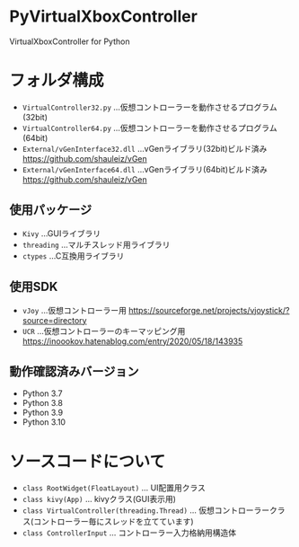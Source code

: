 # PyVirtualXboxController
VirtualXboxController for Python

# フォルダ構成
 
* `VirtualController32.py`
…仮想コントローラーを動作させるプログラム(32bit)
* `VirtualController64.py`
…仮想コントローラーを動作させるプログラム(64bit)
* `External/vGenInterface32.dll`
…vGenライブラリ(32bit)ビルド済み
https://github.com/shauleiz/vGen
* `External/vGenInterface64.dll`
…vGenライブラリ(64bit)ビルド済み
https://github.com/shauleiz/vGen

## 使用パッケージ
* `Kivy`
…GUIライブラリ
* `threading`
…マルチスレッド用ライブラリ
* `ctypes`
…C互換用ライブラリ

## 使用SDK
* `vJoy`
…仮想コントローラー用
https://sourceforge.net/projects/vjoystick/?source=directory
* `UCR`
…仮想コントローラーのキーマッピング用
https://inoookov.hatenablog.com/entry/2020/05/18/143935

## 動作確認済みバージョン
* Python 3.7
* Python 3.8
* Python 3.9
* Python 3.10

# ソースコードについて
* `class RootWidget(FloatLayout)`
… UI配置用クラス
* `class kivy(App)`
… kivyクラス(GUI表示用)
* `class VirtualController(threading.Thread)`
… 仮想コントローラークラス(コントローラー毎にスレッドを立てています)
* `class ControllerInput`
… コントローラー入力格納用構造体

